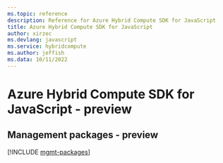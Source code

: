 ```yaml
---
ms.topic: reference
description: Reference for Azure Hybrid Compute SDK for JavaScript
title: Azure Hybrid Compute SDK for JavaScript
author: xirzec
ms.devlang: javascript
ms.service: hybridcompute
ms.author: jeffish
ms.data: 10/11/2022
---
```

# Azure Hybrid Compute SDK for JavaScript - preview

## Management packages - preview
[!INCLUDE [mgmt-packages](hybrid-compute-mgmt-index.md)]